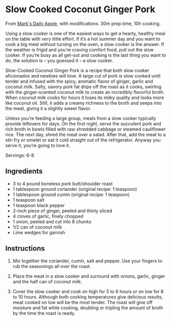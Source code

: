 # Slow Cooked Coconut Ginger Pork

From [Mark's Daily Apple](https://www.marksdailyapple.com/slow-cooked-coconut-ginger-pork/), with modifications. 30m prep time, 10h cooking.

Using a slow cooker is one of the easiest ways to get a hearty, healthy meal on the table with very little effort. If it’s a hot summer day and you want to cook a big meal without turning on the oven, a slow cooker is the answer. If the weather is frigid and you’re craving comfort food, pull out the slow cooker. If you’re busy as all get-out and cooking is the last thing you want to do, the solution is – you guessed it – a slow cooker.

Slow-Cooked Coconut Ginger Pork is a recipe that both slow cooker aficionados and newbies will love. A large cut of pork is slow cooked until tender and infused with the spicy, aromatic flavor of ginger, garlic and coconut milk. Salty, savory pork fat drips off the roast as it cooks, swirling with the ginger-scented coconut milk to create an incredibly flavorful broth. When coconut milk cooks for hours it loses its milky quality and looks more like coconut oil. Still, it adds a creamy richness to the broth and seeps into the meat, giving it a slightly sweet flavor.

Unless you’re feeding a large group, meals from a slow cooker typically provide leftovers for days. On the first night, serve the succulent pork and rich broth in bowls filled with raw shredded cabbage or steamed cauliflower rice. The next day, shred the meat over a salad. After that, add the meat to a stir-fry or omelet or eat it cold straight out of the refrigerator. Anyway you serve it, you’re going to love it.

Servings: 6-8

## Ingredients

*   3 to 4 pound boneless pork butt/shoulder roast
*   1 tablespoon ground coriander (original recipe: 1 teaspoon)
*   1 tablespoon ground cumin (original recipe: 1 teaspoon)
*   1 teaspoon salt
*   1 teaspoon black pepper
*   2-inch piece of ginger, peeled and thinly sliced
*   4 cloves of garlic, finely chopped
*   1 onion, peeled and cut into 8 chunks
*   1/2 can of coconut milk
*   Lime wedges for garnish

## Instructions

1.  Mix together the coriander, cumin, salt and pepper. Use your fingers to rub the seasonings all over the roast.

2.  Place the meat in a slow cooker and surround with onions, garlic, ginger and the half can of coconut milk.

3.  Cover the slow cooker and cook on high for 5 to 6 hours or on low for 8 to 10 hours. Although both cooking temperatures give delicious results, meat cooked on low will be the most tender. The roast will give off moisture and fat while cooking, doubling or tripling the amount of broth by the time the roast is ready.

